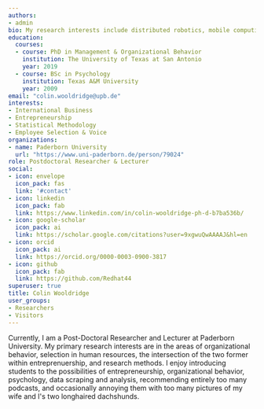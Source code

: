 ```yaml
---
authors:
- admin
bio: My research interests include distributed robotics, mobile computing and programmable matter.
education:
  courses:
  - course: PhD in Management & Organizational Behavior
    institution: The University of Texas at San Antonio
    year: 2019
  - course: BSc in Psychology
    institution: Texas A&M University
    year: 2009
email: "colin.wooldridge@upb.de"
interests:
- International Business
- Entrepreneurship
- Statistical Methodology
- Employee Selection & Voice
organizations:
- name: Paderborn University
  url: "https://www.uni-paderborn.de/person/79024"
role: Postdoctoral Researcher & Lecturer
social:
- icon: envelope
  icon_pack: fas
  link: '#contact'
- icon: linkedin
  icon_pack: fab
  link: https://www.linkedin.com/in/colin-wooldridge-ph-d-b7ba536b/
- icon: google-scholar
  icon_pack: ai
  link: https://scholar.google.com/citations?user=9xgwuQwAAAAJ&hl=en
- icon: orcid
  icon_pack: ai
  link: https://orcid.org/0000-0003-0900-3817
- icon: github
  icon_pack: fab
  link: https://github.com/Redhat44
superuser: true
title: Colin Wooldridge
user_groups:
- Researchers
- Visitors
---
```


Currently, I am a Post-Doctoral Researcher and Lecturer at Paderborn University. My primary research interests are in the areas of organizational behavior, selection in human resources, the intersection of the two former within entreprenuership, and research methods. I enjoy introducing students to the possibilities of entrepreneurship, organizational behavior, psychology, data scraping and analysis, recommending entirely too many podcasts, and occasionally annoying them with too many pictures of my wife and I's two longhaired dachshunds. 

